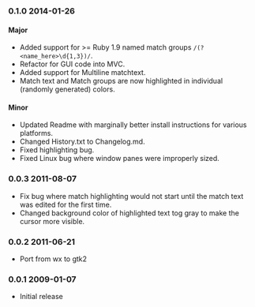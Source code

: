 ### 0.1.0 2014-01-26

#### Major
* Added support for >= Ruby 1.9 named match groups `/(?<name_here>\d{1,3})/`.
* Refactor for GUI code into MVC.
* Added support for Multiline matchtext.
* Match text and Match groups are now highlighted in individual (randomly generated) colors.

#### Minor
* Updated Readme with marginally better install instructions for various platforms.
* Changed History.txt to Changelog.md.
* Fixed highlighting bug.
* Fixed Linux bug where window panes were improperly sized.

### 0.0.3 2011-08-07

* Fix bug where match highlighting would not start until the match text was edited for the first time.
* Changed background color of highlighted text tog gray to make the cursor more visible.

### 0.0.2 2011-06-21

* Port from wx to gtk2

### 0.0.1 2009-01-07

* Initial release
